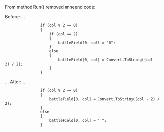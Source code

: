 From method Run() removed unneend code:

Before: …
               
                    if (col % 2 == 0)
                    {
                        if (col == 2)
                        {
                            battleField[0, col] = "0";
                        }
                        else
                        {
                            battleField[0, col] = Convert.ToString((col - 2) / 2);
                        }
                    }
…
After:…

                    if (col % 2 == 0)
                    {
                        battleField[0, col] = Convert.ToString((col - 2) / 2);
                    }
                    else
                    {
                        battleField[0, col] = " ";
                    }
